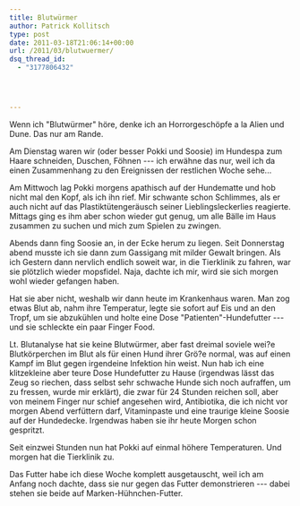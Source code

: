 ```yaml
---
title: Blutwürmer
author: Patrick Kollitsch
type: post
date: 2011-03-18T21:06:14+00:00
url: /2011/03/blutwuermer/
dsq_thread_id:
  - "3177806432"




---
```

Wenn ich "Blutwürmer" höre, denke ich an Horrorgeschöpfe a la Alien und Dune. Das nur am Rande.

Am Dienstag waren wir (oder besser Pokki und Soosie) im Hundespa zum Haare schneiden, Duschen, Föhnen --- ich erwähne das nur, weil ich da einen Zusammenhang zu den Ereignissen der restlichen Woche sehe...

Am Mittwoch lag Pokki morgens apathisch auf der Hundematte und hob nicht mal den Kopf, als ich ihn rief. Mir schwante schon Schlimmes, als er auch nicht auf das Plastiktütengeräusch seiner Lieblingsleckerlies reagierte. Mittags ging es ihm aber schon wieder gut genug, um alle Bälle im Haus zusammen zu suchen und mich zum Spielen zu zwingen.

Abends dann fing Soosie an, in der Ecke herum zu liegen. Seit Donnerstag abend musste ich sie dann zum Gassigang mit milder Gewalt bringen. Als ich Gestern dann nervlich endlich soweit war, in die Tierklinik zu fahren, war sie plötzlich wieder mopsfidel. Naja, dachte ich mir, wird sie sich morgen wohl wieder gefangen haben.

Hat sie aber nicht, weshalb wir dann heute im Krankenhaus waren. Man zog etwas Blut ab, nahm ihre Temperatur, legte sie sofort auf Eis und an den Tropf, um sie abzukühlen und holte eine Dose "Patienten"-Hundefutter --- und sie schleckte ein paar Finger Food.

Lt. Blutanalyse hat sie keine Blutwürmer, aber fast dreimal soviele wei?e Blutkörperchen im Blut als für einen Hund ihrer Grö?e normal, was auf einen Kampf im Blut gegen irgendeine Infektion hin weist. Nun hab ich eine klitzekleine aber teure Dose Hundefutter zu Hause (irgendwas lässt das Zeug so riechen, dass selbst sehr schwache Hunde sich noch aufraffen, um zu fressen, wurde mir erklärt), die zwar für 24 Stunden reichen soll, aber von meinem Finger nur schief angesehen wird, Antibiotika, die ich nicht vor morgen Abend verfüttern darf, Vitaminpaste und eine traurige kleine Soosie auf der Hundedecke. Irgendwas haben sie ihr heute Morgen schon gespritzt.

Seit einzwei Stunden nun hat Pokki auf einmal höhere Temperaturen. Und morgen hat die Tierklinik zu. 

Das Futter habe ich diese Woche komplett ausgetauscht, weil ich am Anfang noch dachte, dass sie nur gegen das Futter demonstrieren --- dabei stehen sie beide auf Marken-Hühnchen-Futter.